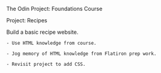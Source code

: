 The Odin Project: Foundations Course

Project: Recipes


Build a basic recipe website.

    - Use HTML knowledge from course.

    - Jog memory of HTML knowledge from Flatiron prep work.

    - Revisit project to add CSS.